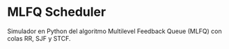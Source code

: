 # MLFQ Scheduler

Simulador en Python del algoritmo Multilevel Feedback Queue (MLFQ) con colas RR, SJF y STCF.
